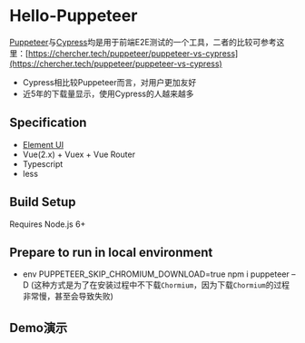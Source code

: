 # Hello-Puppeteer
[Puppeteer](https://developers.google.com/web/tools/puppeteer)与[Cypress](https://www.cypress.io/)均是用于前端E2E测试的一个工具，二者的比较可参考这里：[https://chercher.tech/puppeteer/puppeteer-vs-cypress](https://chercher.tech/puppeteer/puppeteer-vs-cypress)
- Cypress相比较Puppeteer而言，对用户更加友好
- 近5年的下载量显示，使用Cypress的人越来越多

## Specification

- [Element UI](https://element.eleme.io/#/zh-CN)
- Vue(2.x) + Vuex + Vue Router
- Typescript
- less

## Build Setup

Requires Node.js 6+

## Prepare to run in local environment

- env PUPPETEER_SKIP_CHROMIUM_DOWNLOAD=true npm i puppeteer –D (这种方式是为了在安装过程中不下载`Chormium`，因为下载`Chormium`的过程非常慢，甚至会导致失败)

## Demo演示


